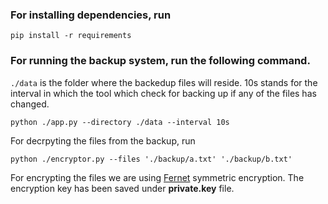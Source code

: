 ### For installing dependencies, run 
```
pip install -r requirements
```

### For running the backup system, run the following command.
`./data` is the folder where the backedup files will reside. 10s stands for the interval in which the tool which check for backing up if any of the files has changed.

```
python ./app.py --directory ./data --interval 10s        
```

For decrpyting the files from the backup, run
```
python ./encryptor.py --files './backup/a.txt' './backup/b.txt'  
```



For encrypting the files we are using [Fernet](https://cryptography.io/en/latest/fernet/) symmetric encryption. The encryption key has been saved under **private.key** file.